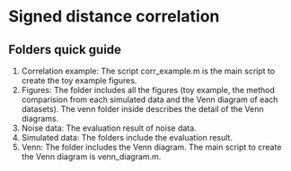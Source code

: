 # Signed distance correlation

## Folders quick guide
1. Correlation example: The script corr_example.m is the main script to create the toy example figures.
2. Figures: The folder includes all the figures (toy example, the method comparision from each simulated data and the Venn diagram of each datasets). The venn folder inside describes the  detail of the Venn diagrams.
3. Noise data: The evaluation result of noise data.
4. Simulated data: The folders include the evaluation result.
5. Venn: The folder includes the Venn diagram. The main script to create the Venn diagram is venn_diagram.m.
